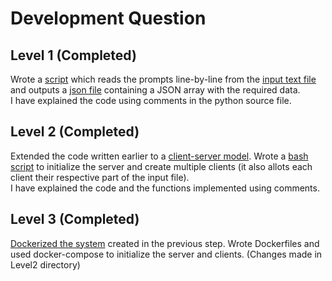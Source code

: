 # Development Question

## Level 1 (Completed)

Wrote a [script](Level1/script.py) which reads the prompts line-by-line from the [input text file](Level1/input.txt) and outputs a [json file](Level1/output.json) containing a JSON array with the required data.  
I have explained the code using comments in the python source file.

## Level 2 (Completed)

Extended the code written earlier to a [client-server model](Level2). Wrote a [bash script](Level2/run.sh) to initialize the server and create multiple clients (it also allots each client their respective part of the input file).  
I have explained the code and the functions implemented using comments.

## Level 3 (Completed)

[Dockerized the system](Level2) created in the previous step. Wrote Dockerfiles and used docker-compose to initialize the server and clients. (Changes made in Level2 directory)